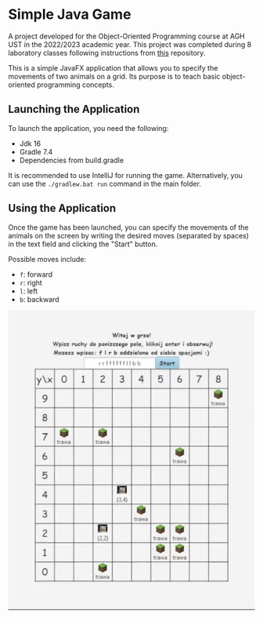 # Simple Java Game
A project developed for the Object-Oriented Programming course at AGH UST in the 2022/2023 academic year. This project was completed during 8 laboratory classes following instructions from [this](https://github.com/apohllo/obiektowe-lab) repository.

This is a simple JavaFX application that allows you to specify the movements of two animals on a grid. Its purpose is to teach basic object-oriented programming concepts.

## Launching the Application
To launch the application, you need the following:
- Jdk 16
- Gradle 7.4
- Dependencies from build.gradle

It is recommended to use IntelliJ for running the game. Alternatively, you can use the `./gradlew.bat run` command in the main folder.

## Using the Application
Once the game has been launched, you can specify the movements of the animals on the screen by writing the desired moves (separated by spaces) in the text field and clicking the "Start" button.

Possible moves include:
- `f`: forward
- `r`: right
- `l`: left
- `b`: backward

![](https://github.com/dadamczykk/OOP-Lab/blob/master/presentation.gif)
